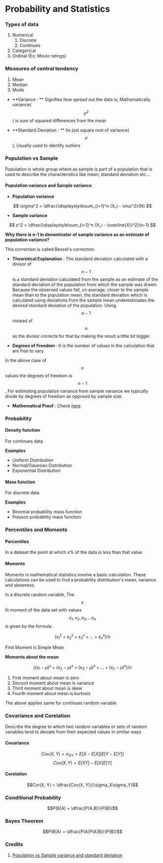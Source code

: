 # Probability and Statistics

### Types of data

1. Numerical
    1. Discrete
    2. Continues
2. Categorical
3. Ordinal (Ex: Movie ratings)

### Measures of central tendency

1. Mean
2. Median
3. Mode


* **Variance : ** Signifies how spread out the data is, Mathematically variance($$\sigma^2$$) is sum of squared differences from the mean

* **Standard Deviation : ** Its just square root of variance($$\sigma$$), Usually used to identify outliers


### Population vs Sample

Population is whole group where as sample is part of a population that is used to describe the characteristics like mean, standard deviation etc...


#### Population variance and Sample variance

* **Population variance**

$$
\sigma^2 = \dfrac{\displaystyle\sum_{i=1}^n	(X_i - \mu)^2}{N} 
$$

* **Sample variance**

$$
s^2 = \dfrac{\displaystyle\sum_{i=1}^n	(X_i - \overline{X})^2}{n-1}
$$

**Why there is n-1 in denominator of sample variance as an estimate of population variance?**

This correction is called Bessel's correction.

* **Theoretical Explanation** :  The standard deviation calculated with a divisor of $$n-1$$ is a standard deviation calculated from the sample as an estimate of the standard deviation of the population from which the sample was drawn. Because the observed values fall, on average, closer to the sample mean than to the population mean, the standard deviation which is calculated using deviations from the sample mean underestimates the desired standard deviation of the population. Using $$n-1$$ instead of $$n$$ as the divisor corrects for that by making the result a little bit bigger.

* **Degrees of Freedom** : It is the number of values in the calculation that are free to vary.

In the above case of $$n$$ values the degrees of freedom is $$n-1$$, For estimating population variance from sample variance we typically divide by degrees of freedom as opposed by sample size.

* **Mathematical Proof** : Check [here](https://en.wikipedia.org/wiki/Bessel%27s_correction)

### Probability

#### Density function
For continues data

**Examples**

* Uniform Distribution
* Normal/Gaussian Distribution
* Exponential Distribution

#### Mass function
For discrete data

**Examples**

* Binomial probability mass function
* Poisson probability mass function

### Percentiles and Moments

#### Percentiles

In a dataset the point at which x% of the data is less than that value

#### Moments

Moments in mathematical statistics involve a basic calculation.  These calculations can be used to find a probability distribution's mean, variance and skewness.

In a discrete random variable,
The $$s$$th moment of the data set with values $$x_1, x_2, x_3,...x_n$$ is given by the formula:

$$(x_1^s + x_2^s + x_3^s + ... + x_n^s)/n$$

First Moment is Simple Mean

**Moments about the mean**

$$((x_1-\mu)^s + (x_2-\mu)^s + (x_3-\mu)^s + ... + (x_n-\mu)^s)/n$$

1. First moment about mean is zero
2. Second moment about mean is variance
3. Third moment about mean is skew
4. Fourth moment about mean is kurtosis

The above applies same for continues random variable

### Covariance and Corelation

Describe the degree to which two random variables or sets of random variables tend to deviate from their expected values in similar ways

#### Covariance

$$Cov(X, Y) = \sigma_{XY} = E[X - E[X]]E[Y - E[Y]]$$
$$Cov(X, Y) = E[XY] - E[X]E[Y]$$

#### Corelation

$$Cor(X, Y) = \dfrac{Cov(X, Y)}{\sigma_X\sigma_Y}$$

### Conditional Probability

$$P(B|A) = \dfrac{P(A,B)}{P(B)}$$

### Bayes Theorem

$$P(B|A) = \dfrac{P(A)P(A|B)}{P(B)}$$

### Credits

1. [Population vs Sample variance and standard deviation](http://www.macroption.com/population-sample-variance-standard-deviation/)
